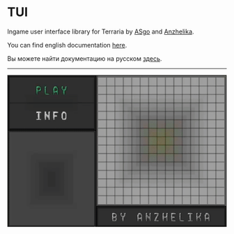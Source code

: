 # TUI
Ingame user interface library for Terraria by [ASgo](https://github.com/ASgoPew) and [Anzhelika](https://github.com/AnzhelikaO).

You can find english documentation [here](Documentation/en.md).

Вы можете найти документацию на русском [здесь](Documentation/ru.md).

***

![](Documentation/Images/Minesweeper.gif)